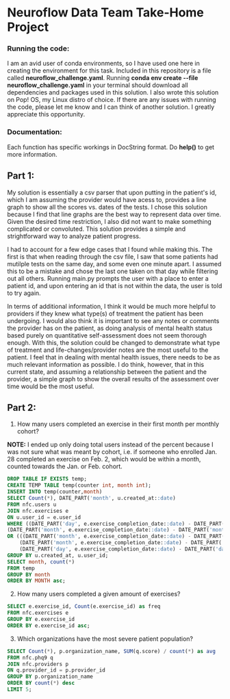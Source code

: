 # Neuroflow Data Team Take-Home Project

### Running the code:
I am an avid user of conda environments, so I have used one here in creating the environment for this task. Included in this repository is a file called **neuroflow_challenge.yaml**. Running **conda env create --file neuroflow_challenge.yaml** in your terminal should download all dependencies and packages used in this solution. I also wrote this solution on Pop! OS, my Linux distro of choice. If there are any issues with running the code, please let me know and I can think of another solution. I greatly appreciate this opportunity.

### Documentation: 
Each function has specific workings in DocString format. Do **help()** to get more information.

## Part 1:
My solution is essentially a csv parser that upon putting in the patient's id, which I am assuming the provider would have acess to, provides a line graph to show all the scores vs. dates of the tests.
I chose this solution because I find that line graphs are the best way to represent data over time. Given the desired time restriction, I also did not want to make something complicated or convoluted. 
This solution provides a simple and strightforward way to analyze patient progress.

I had to account for a few edge cases that I found while making this. The first is that when reading through the csv file, I saw that some patients had mutilple tests on the same day, and some even one minute apart. 
I assumed this to be a mistake and chose the last one taken on that day while filtering out all others. Running main.py prompts the user with a place to enter a patient id, and upon entering an id that is not within the 
data, the user is told to try again.

In terms of additional information, I think it would be much more helpful to providers if they knew what type(s) of treatment the patient has been undergoing. I would also think it is important to see any notes or comments the provider
has on the patient, as doing analysis of mental health status based purely on quantitative self-assessment does not seem thorough enough. With this, the solution could be changed to demonstrate what type of treatment and life-changes/provider notes are the most useful to the patient. I feel that in dealing with mental health issues, there needs to be as much relevant information as possible. I do think, however, that in this current state, and assuming a relationship between the patient and the provider, a simple graph to show the overall results of the assessment over time would be the most useful.

## Part 2:

1. How many users completed an exercise in their first month per monthly cohort?

**NOTE:** I ended up only doing total users instead of the percent because I was not sure what was meant by cohort, i.e. if someone who enrolled Jan. 28 completed an exercise on Feb. 2, which would be within a month, counted towards the Jan. or Feb. cohort.

~~~~sql
DROP TABLE IF EXISTS temp;
CREATE TEMP TABLE temp(counter int, month int);
INSERT INTO temp(counter,month)
SELECT Count(*), DATE_PART('month', u.created_at::date)
FROM nfc.users u
JOIN nfc.exercises e
ON u.user_id = e.user_id
WHERE ((DATE_PART('day', e.exercise_completion_date::date) - DATE_PART('day', u.created_at::date) <= 30) AND
(DATE_PART('month', e.exercise_completion_date::date) - DATE_PART('month', u.created_at::date) = 0))
OR (((DATE_PART('month', e.exercise_completion_date::date) - DATE_PART('month', u.created_at::date) = 1) OR
	(DATE_PART('month', e.exercise_completion_date::date) - DATE_PART('month', u.created_at::date) = -11)) AND 
	(DATE_PART('day', e.exercise_completion_date::date) - DATE_PART('day', u.created_at::date) <= 0))
GROUP BY u.created_at, u.user_id;
SELECT month, count(*)
FROM temp
GROUP BY month
ORDER BY MONTH asc;
~~~~

2. How many users completed a given amount of exercises?

~~~~sql
SELECT e.exercise_id, Count(e.exercise_id) as freq
FROM nfc.exercises e
GROUP BY e.exercise_id
ORDER BY e.exercise_id asc;
~~~~

3. Which organizations have the most severe patient population?

~~~~sql
SELECT Count(*), p.organization_name, SUM(q.score) / count(*) as avg
FROM nfc.phq9 q
JOIN nfc.providers p
ON q.provider_id = p.provider_id
GROUP BY p.organization_name
ORDER BY count(*) desc
LIMIT 5;
~~~~